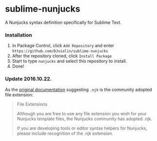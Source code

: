 # sublime-nunjucks

A Nunjucks syntax definition specifically for Sublime Text.

### Installation

1. In Package Control, click `Add Repository` and enter `https://github.com/DJviolin/sublime-nunjucks`
2. After the repository cloned, click `Install Package`
3. Start to type `nunjucks` and select this repository to install.
4. Done!

### Update 2016.10.22.

As the [original documentation](https://mozilla.github.io/nunjucks/templating.html#file-extensions) suggesting `.njk` is the community adopted file extension:

> File Extensions
>
> Although you are free to use any file extension you wish for your Nunjucks template files, the Nunjucks community has adopted .njk.
>
> If you are developing tools or editor syntax helpers for Nunjucks, please include recognition of the .njk extension.

